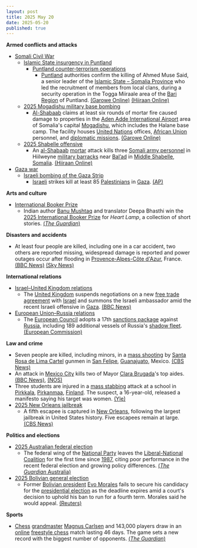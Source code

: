 ```yaml
---
layout: post
title: 2025 May 20
date: 2025-05-20
published: true
---
```



**Armed conflicts and attacks**

* [Somali Civil War](https://en.wikipedia.org/wiki/Somali_Civil_War_%282009%E2%80%93present%29 "Somali Civil War (2009–present)")
  + [Islamic State insurgency in Puntland](https://en.wikipedia.org/wiki/Islamic_State_insurgency_in_Puntland "Islamic State insurgency in Puntland")
    - [Puntland counter-terrorism operations](https://en.wikipedia.org/wiki/Puntland_counter-terrorism_operations "Puntland counter-terrorism operations")
      * [Puntland](https://en.wikipedia.org/wiki/Puntland "Puntland") authorities confirm the killing of Ahmed Muse Said, a senior leader of the [Islamic State – Somalia Province](https://en.wikipedia.org/wiki/Islamic_State_%E2%80%93_Somalia_Province "Islamic State – Somalia Province") who led the recruitment of members from local clans, during a security operation in the Togga Miiraale area of the [Bari Region](https://en.wikipedia.org/wiki/Bari_Region "Bari Region") of Puntland. [(Garowe Online)](https://www.garoweonline.com/en/news/somalia/somalia-puntland-announces-death-of-senior-isis-facilitator-in-cal-miskaad-mountains) [(Hiiraan Online)](https://www.hiiraan.com/news4/2025/May/201582/senior_isis_leader_killed_in_puntland_security_operation.aspx)
  + [2025 Mogadishu military base bombing](https://en.wikipedia.org/wiki/2025_Mogadishu_military_base_bombing "2025 Mogadishu military base bombing")
    - [Al-Shabaab](https://en.wikipedia.org/wiki/Al-Shabaab_%28militant_group%29 "Al-Shabaab (militant group)") claims at least six rounds of mortar fire caused damage to properties in the [Aden Adde International Airport](https://en.wikipedia.org/wiki/Aden_Adde_International_Airport "Aden Adde International Airport") area of Somalia's capital [Mogadishu](https://en.wikipedia.org/wiki/Mogadishu "Mogadishu"), which includes the Halane base camp. The facility houses [United Nations](https://en.wikipedia.org/wiki/United_Nations "United Nations") offices, [African Union](https://en.wikipedia.org/wiki/African_Union "African Union") personnel, and [diplomatic missions](https://en.wikipedia.org/wiki/List_of_diplomatic_missions_in_Somalia "List of diplomatic missions in Somalia"). [(Garowe Online)](https://www.garoweonline.com/en/news/somalia/somalia-mortar-attack-targets-mogadishu-international-airport-residents)
  + [2025 Shabelle offensive](https://en.wikipedia.org/wiki/2025_Shabelle_offensive "2025 Shabelle offensive")
    - An [al-Shabaab](https://en.wikipedia.org/wiki/Al-Shabaab_%28militant_group%29 "Al-Shabaab (militant group)") [mortar](https://en.wikipedia.org/wiki/Mortar_%28weapon%29 "Mortar (weapon)") attack kills three [Somali army personnel](https://en.wikipedia.org/wiki/Somali_Armed_Forces "Somali Armed Forces") in Hiilweyne [military barracks](https://en.wikipedia.org/wiki/Barracks "Barracks") near [Bal’ad](https://en.wikipedia.org/wiki/Balad%2C_Somalia "Balad, Somalia") in [Middle Shabelle](https://en.wikipedia.org/wiki/Middle_Shabelle "Middle Shabelle"), [Somalia](https://en.wikipedia.org/wiki/Somalia "Somalia"). [(Hiiraan Online)](https://www.hiiraan.com/news4/2025/May/201581/al_shabaab_launches_mortar_attack_on_halane_base_camp_in_mogadishu.aspx)
* [Gaza war](https://en.wikipedia.org/wiki/Gaza_war "Gaza war")
  + [Israeli bombing of the Gaza Strip](https://en.wikipedia.org/wiki/Israeli_bombing_of_the_Gaza_Strip "Israeli bombing of the Gaza Strip")
    - [Israeli](https://en.wikipedia.org/wiki/Israel_Defense_Forces "Israel Defense Forces") strikes kill at least 85 [Palestinians](https://en.wikipedia.org/wiki/Palestinians "Palestinians") in [Gaza](https://en.wikipedia.org/wiki/Gaza_Strip "Gaza Strip"). [(AP)](https://apnews.com/article/israel-palestinians-hamas-war-news-hostages-05-20-2025-402954f7424825ef73ad57f17a701fac)

**Arts and culture**

* [International Booker Prize](https://en.wikipedia.org/wiki/International_Booker_Prize "International Booker Prize")
  + Indian author [Banu Mushtaq](https://en.wikipedia.org/wiki/Banu_Mushtaq "Banu Mushtaq") and translator Deepa Bhasthi win the [2025 International Booker Prize](https://en.wikipedia.org/wiki/International_Booker_Prize#2025 "International Booker Prize") for *Heart Lamp*, a collection of short stories. [(*The Guardian*)](https://www.theguardian.com/books/2025/may/20/radical-translation-of-heart-lamp-by-banu-mushtaq-wins-international-booker-prize)

**Disasters and accidents**

* At least four people are killed, including one in a car accident, two others are reported missing, widespread damage is reported and power outages occur after flooding in [Provence-Alpes-Côte d'Azur](https://en.wikipedia.org/wiki/Provence-Alpes-C%C3%B4te_d%27Azur "Provence-Alpes-Côte d'Azur"), France. [(BBC News)](https://www.bbc.com/news/articles/c8xgg82pr9no) [(Sky News)](https://news.sky.com/story/three-dead-and-two-missing-after-floods-hit-southern-france-reports-13371867)

**International relations**

* [Israel–United Kingdom relations](https://en.wikipedia.org/wiki/Israel%E2%80%93United_Kingdom_relations "Israel–United Kingdom relations")
  + The [United Kingdom](https://en.wikipedia.org/wiki/United_Kingdom "United Kingdom") suspends negotiations on a new [free trade agreement](https://en.wikipedia.org/wiki/Free_trade_agreement "Free trade agreement") with [Israel](https://en.wikipedia.org/wiki/Israel "Israel") and summons the Israeli ambassador amid the recent Israeli offensive in [Gaza](https://en.wikipedia.org/wiki/Gaza_Strip "Gaza Strip"). [(BBC News)](https://www.bbc.com/news/live/cq8037dd3p9t)
* [European Union–Russia relations](https://en.wikipedia.org/wiki/European_Union%E2%80%93Russia_relations "European Union–Russia relations")
  + The [European Council](https://en.wikipedia.org/wiki/European_Council "European Council") adopts a 17th [sanctions package](https://en.wikipedia.org/wiki/Sanctions_against_russia "Sanctions against russia") against [Russia](https://en.wikipedia.org/wiki/Russia "Russia"), including 189 additional vessels of Russia's [shadow fleet](https://en.wikipedia.org/wiki/Russian_shadow_fleet "Russian shadow fleet"). [(European Commission)](https://enlargement.ec.europa.eu/news/eu-adopts-17th-sanctions-package-against-russia-2025-05-20_en)

**Law and crime**

* Seven people are killed, including minors, in a [mass shooting](https://en.wikipedia.org/wiki/Mass_shooting "Mass shooting") by [Santa Rosa de Lima Cartel](https://en.wikipedia.org/wiki/Santa_Rosa_de_Lima_Cartel "Santa Rosa de Lima Cartel") gunmen in [San Felipe](https://en.wikipedia.org/wiki/San_Felipe%2C_Guanajuato "San Felipe, Guanajuato"), [Guanajuato](https://en.wikipedia.org/wiki/Guanajuato "Guanajuato"), Mexico. [(CBS News)](https://www.cbsnews.com/news/mexico-mass-shooting-deaths-cartel-messages-guanajuato/)
* An attack in [Mexico City](https://en.wikipedia.org/wiki/Mexico_City "Mexico City") kills two of Mayor [Clara Brugada](https://en.wikipedia.org/wiki/Clara_Brugada "Clara Brugada")'s top aides. [(BBC News)](https://www.bbc.com/news/articles/cyvmm275j1go), [(NOS)](https://nos.nl/artikel/2568086-twee-medewerkers-van-burgemeester-mexico-stad-op-klaarlichte-dag-doodgeschoten)
* Three students are injured in a [mass stabbing](https://en.wikipedia.org/wiki/Mass_stabbing "Mass stabbing") attack at a school in [Pirkkala](https://en.wikipedia.org/wiki/Pirkkala "Pirkkala"), [Pirkanmaa](https://en.wikipedia.org/wiki/Pirkanmaa "Pirkanmaa"), [Finland](https://en.wikipedia.org/wiki/Finland "Finland"). The suspect, a 16-year-old, released a manifesto saying his target was women. [(Yle)](https://yle.fi/a/74-20162911)
* [2025 New Orleans jailbreak](https://en.wikipedia.org/wiki/2025_New_Orleans_jailbreak "2025 New Orleans jailbreak")
  + A fifth escapee is captured in [New Orleans](https://en.wikipedia.org/wiki/New_Orleans "New Orleans"), following the largest jailbreak in United States history. Five escapees remain at large. [(CBS News)](https://www.cbsnews.com/news/corey-boyd-new-orleans-inmate-captured-today/)

**Politics and elections**

* [2025 Australian federal election](https://en.wikipedia.org/wiki/2025_Australian_federal_election "2025 Australian federal election")
  + The federal wing of the [National Party](https://en.wikipedia.org/wiki/National_Party_of_Australia "National Party of Australia") leaves the [Liberal-National Coalition](https://en.wikipedia.org/wiki/Coalition_%28Australia%29 "Coalition (Australia)") for the first time since [1987](https://en.wikipedia.org/wiki/1987_Australian_federal_election "1987 Australian federal election"), citing poor performance in the recent federal election and growing policy differences. [(*The Guardian* Australia)](https://www.theguardian.com/australia-news/2025/may/20/nationals-leaving-split-coalition-liberal-party-australian-election)
* [2025 Bolivian general election](https://en.wikipedia.org/wiki/2025_Bolivian_general_election "2025 Bolivian general election")
  + Former [Bolivian president](https://en.wikipedia.org/wiki/Bolivian_president "Bolivian president") [Evo Morales](https://en.wikipedia.org/wiki/Evo_Morales "Evo Morales") fails to secure his candidacy for the [presidential election](https://en.wikipedia.org/wiki/Presidential_election "Presidential election") as the deadline expires amid a court's decision to uphold his ban to run for a fourth term. Morales said he would appeal. [(Reuters)](https://www.reuters.com/world/americas/evo-morales-out-bolivian-presidential-race-candidate-deadline-expires-2025-05-20/)

**Sports**

* [Chess](https://en.wikipedia.org/wiki/Chess "Chess") [grandmaster](https://en.wikipedia.org/wiki/Grandmaster_%28chess%29 "Grandmaster (chess)") [Magnus Carlsen](https://en.wikipedia.org/wiki/Magnus_Carlsen "Magnus Carlsen") and 143,000 players draw in an [online](https://en.wikipedia.org/wiki/Online_chess "Online chess") [freestyle chess](https://en.wikipedia.org/wiki/Freestyle_chess "Freestyle chess") match lasting 46 days. The game sets a new record with the biggest number of opponents. [(*The Guardian*)](https://www.theguardian.com/sport/2025/may/20/chess-champion-magnus-carlsen-vs-the-world-match-ends-in-surprise-draw)
